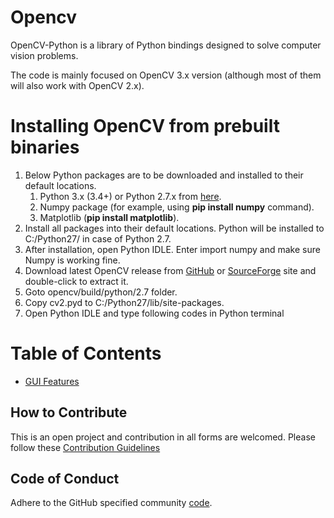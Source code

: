 # Opencv
OpenCV-Python is a library of Python bindings designed to solve computer vision problems.

The code is mainly focused on OpenCV 3.x version (although most of them will also work with OpenCV 2.x).

# Installing OpenCV from prebuilt binaries
1. Below Python packages are to be downloaded and installed to their default locations.
    1. Python 3.x (3.4+) or Python 2.7.x from [here](https://www.python.org/downloads/).
    2. Numpy package (for example, using **pip install numpy** command).
    3. Matplotlib (**pip install matplotlib**).
2. Install all packages into their default locations. Python will be installed to C:/Python27/ in case of Python 2.7.
3. After installation, open Python IDLE. Enter import numpy and make sure Numpy is working fine.
4. Download latest OpenCV release from [GitHub](https://github.com/opencv/opencv/releases) or [SourceForge](https://sourceforge.net/projects/opencvlibrary/files/) site and double-click to extract it.
5. Goto opencv/build/python/2.7 folder.
6. Copy cv2.pyd to C:/Python27/lib/site-packages.
7. Open Python IDLE and type following codes in Python terminal

# Table of Contents
* [GUI Features](https://github.com/siddarthjha/Opencv/blob/master/GUI%20Features/README.md)

## How to Contribute

This is an open project and contribution in all forms are welcomed.
Please follow these [Contribution Guidelines](CONTRIBUTING.md)

## Code of Conduct

Adhere to the GitHub specified community [code](CODE_OF_CONDUCT.md).
